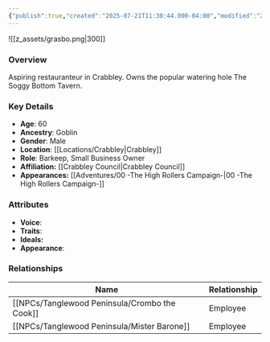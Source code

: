 ```yaml
---
{"publish":true,"created":"2025-07-21T11:30:44.000-04:00","modified":"2025-09-17T12:53:24.441-04:00","published":"2025-09-17T12:53:24.441-04:00","cssclasses":"","Age":"60","Ancestry":"Goblin","Gender":"Male","Location":["[[Crabbley]]"],"Role":["Barkeep, Small Business Owner"],"Affiliation":["[[Crabbley Council]]"],"Appearances":["[[00 -The High Rollers Campaign-]]"]}
---
```



![[z_assets/grasbo.png|300]]

### Overview
Aspiring restauranteur in Crabbley. Owns the popular watering hole The Soggy Bottom Tavern.

### Key Details
- **Age**: 60
- **Ancestry**: Goblin
- **Gender**: Male
- **Location**: [[Locations/Crabbley\|Crabbley]]
- **Role**: Barkeep, Small Business Owner
- **Affiliation:** [[Crabbley Council\|Crabbley Council]]
- **Appearances:** [[Adventures/00 -The High Rollers Campaign-\|00 -The High Rollers Campaign-]]

### Attributes
- **Voice**: 
- **Traits**: 
- **Ideals:** 
- **Appearance**: 

### Relationships

| Name                | Relationship |
| ------------------- | ------------ |
| [[NPCs/Tanglewood Peninsula/Crombo the Cook]] | Employee     |
| [[NPCs/Tanglewood Peninsula/Mister Barone]]   | Employee     |
